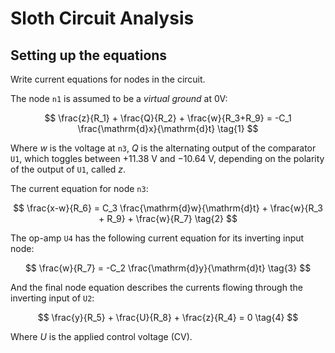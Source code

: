 # Sloth Circuit Analysis

<!--
![Sloth schematic](../../photos/torpor_with_nodes.jpg)
-->

## Setting up the equations

Write current equations for nodes in the circuit.

The node `n1` is assumed to be a *virtual ground* at 0V:

$$
\frac{z}{R_1} + \frac{Q}{R_2} + \frac{w}{R_3+R_9} = -C_1 \frac{\mathrm{d}x}{\mathrm{d}t}
\tag{1}
$$

Where $w$ is the voltage at `n3`, $Q$ is the alternating output of the comparator `U1`, which toggles between +11.38&nbsp;V and &minus;10.64&nbsp;V, depending on the polarity of the output of `U1`, called $z$.

The current equation for node `n3`:

$$
\frac{x-w}{R_6} =
    C_3 \frac{\mathrm{d}w}{\mathrm{d}t} +
    \frac{w}{R_3 + R_9} +
    \frac{w}{R_7}
\tag{2}
$$

The op-amp `U4` has the following current equation for its inverting input node:

$$
\frac{w}{R_7} = -C_2 \frac{\mathrm{d}y}{\mathrm{d}t}
\tag{3}
$$

And the final node equation describes the currents flowing through the inverting input of `U2`:

$$
\frac{y}{R_5} + \frac{U}{R_8} + \frac{z}{R_4} = 0
\tag{4}
$$

Where $U$ is the applied control voltage (CV).
